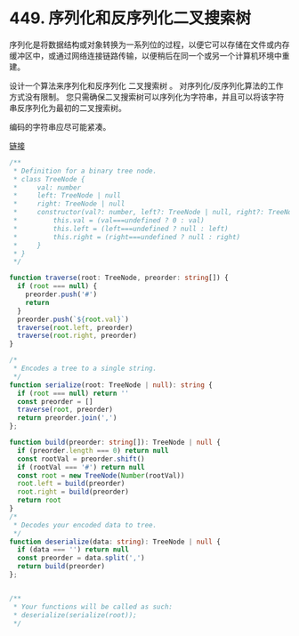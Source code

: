 # 449. 序列化和反序列化二叉搜索树

序列化是将数据结构或对象转换为一系列位的过程，以便它可以存储在文件或内存缓冲区中，或通过网络连接链路传输，以便稍后在同一个或另一个计算机环境中重建。

设计一个算法来序列化和反序列化 二叉搜索树 。 对序列化/反序列化算法的工作方式没有限制。 您只需确保二叉搜索树可以序列化为字符串，并且可以将该字符串反序列化为最初的二叉搜索树。

编码的字符串应尽可能紧凑。

[链接](https://leetcode-cn.com/problems/serialize-and-deserialize-bst)

```ts
/**
 * Definition for a binary tree node.
 * class TreeNode {
 *     val: number
 *     left: TreeNode | null
 *     right: TreeNode | null
 *     constructor(val?: number, left?: TreeNode | null, right?: TreeNode | null) {
 *         this.val = (val===undefined ? 0 : val)
 *         this.left = (left===undefined ? null : left)
 *         this.right = (right===undefined ? null : right)
 *     }
 * }
 */

function traverse(root: TreeNode, preorder: string[]) {
  if (root === null) {
    preorder.push('#')
    return
  }
  preorder.push(`${root.val}`)
  traverse(root.left, preorder)
  traverse(root.right, preorder)
}

/*
 * Encodes a tree to a single string.
 */
function serialize(root: TreeNode | null): string {
  if (root === null) return ''
  const preorder = []
  traverse(root, preorder)
  return preorder.join(',')
};

function build(preorder: string[]): TreeNode | null {
  if (preorder.length === 0) return null
  const rootVal = preorder.shift()
  if (rootVal === '#') return null
  const root = new TreeNode(Number(rootVal))
  root.left = build(preorder)
  root.right = build(preorder)
  return root
}
/*
 * Decodes your encoded data to tree.
 */
function deserialize(data: string): TreeNode | null {
  if (data === '') return null
  const preorder = data.split(',')
  return build(preorder)
};


/**
 * Your functions will be called as such:
 * deserialize(serialize(root));
 */
```
